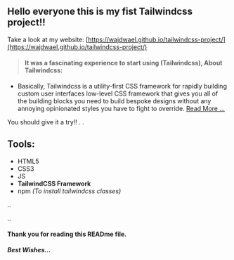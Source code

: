 ## Hello everyone this is my fist **Tailwindcss** project!!

Take a look at my website:
[https://wajdwael.github.io/tailwindcss-project/](https://wajdwael.github.io/tailwindcss-project/)

> #### It was a fascinating experience to start using (Tailwindcss), **About Tailwindcss**:

- Basically, Tailwindcss is a utility-first CSS framework for rapidly building custom user interfaces low-level CSS framework that gives you all of the building blocks you need to build bespoke designs without any annoying opinionated styles you have to fight to override. [Read More ...](https://www.geeksforgeeks.org/introduction-to-tailwind-css/)

You should give it a try!!
.
.

## Tools:

- HTML5
- CSS3
- JS
- **TailwindCSS Framework**
- npm _(To install tailwindcss classes)_

..

..

#### Thank you for reading this READme file.

**_Best Wishes..._**
